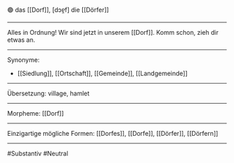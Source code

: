 🟢 das [[Dorf]], [dɔɐ̯f]
die [[Dörfer]]

---
Alles in Ordnung! Wir sind jetzt in unserem [[Dorf]]. Komm schon, zieh dir etwas an.

---
Synonyme:
- [[Siedlung]], [[Ortschaft]], [[Gemeinde]], [[Landgemeinde]]

---
Übersetzung: village, hamlet

---
Morpheme:
[[Dorf]]

---
Einzigartige mögliche Formen: [[Dorfes]], [[Dorfe]], [[Dörfer]], [[Dörfern]]

---
#Substantiv #Neutral